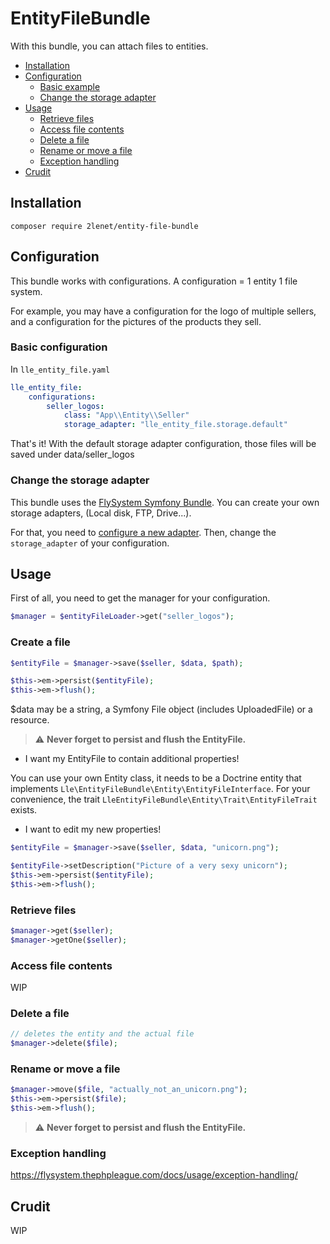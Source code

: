 # EntityFileBundle

With this bundle, you can attach files to entities.

* [Installation](#installation)
* [Configuration](#configuration)
  * [Basic example](#basic-example)
  * [Change the storage adapter](#change-the-storage-adapter)
* [Usage](#usage)
  * [Retrieve files](#retrieve-files)
  * [Access file contents](#access-file-contents)
  * [Delete a file](#delete-a-file)
  * [Rename or move a file](#rename-or-move-a-file)
  * [Exception handling](#exception-handling)
* [Crudit](#crudit)

## Installation

```
composer require 2lenet/entity-file-bundle
```

## Configuration

This bundle works with configurations. A configuration = 1 entity 1 file system.

For example, you may have a configuration for the logo of multiple sellers, and a configuration for the pictures of the products they sell.

### Basic configuration

In  `lle_entity_file.yaml`
```yaml
lle_entity_file:
    configurations:
        seller_logos:
            class: "App\\Entity\\Seller"
            storage_adapter: "lle_entity_file.storage.default"

```

That's it! With the default storage adapter configuration, those files will be saved under data/seller_logos

### Change the storage adapter

This bundle uses the [FlySystem Symfony Bundle](https://flysystem.thephpleague.com/docs/). You can create your own storage adapters, (Local disk, FTP, Drive...).

For that, you need to [configure a new adapter](https://github.com/thephpleague/flysystem-bundle/blob/master/docs/B-configuration-reference.md). Then, change the `storage_adapter` of your configuration.

## Usage

First of all, you need to get the manager for your configuration.

```php
$manager = $entityFileLoader->get("seller_logos");
```

### Create a file

```php
$entityFile = $manager->save($seller, $data, $path);

$this->em->persist($entityFile);
$this->em->flush();
```

$data may be a string, a Symfony File object (includes UploadedFile) or a resource.

> :warning: **Never forget to persist and flush the EntityFile.**

* I want my EntityFile to contain additional properties!

You can use your own Entity class, it needs to be a Doctrine entity that implements `Lle\EntityFileBundle\Entity\EntityFileInterface`. For your convenience, the trait `LleEntityFileBundle\Entity\Trait\EntityFileTrait` exists.

* I want to edit my new properties!

```php
$entityFile = $manager->save($seller, $data, "unicorn.png");

$entityFile->setDescription("Picture of a very sexy unicorn");
$this->em->persist($entityFile);
$this->em->flush();
```

### Retrieve files

```php
$manager->get($seller);
$manager->getOne($seller);
```

### Access file contents
WIP

### Delete a file
```php
// deletes the entity and the actual file
$manager->delete($file);
```

### Rename or move a file
```php
$manager->move($file, "actually_not_an_unicorn.png");
$this->em->persist($file);
$this->em->flush();
```

> :warning: **Never forget to persist and flush the EntityFile.**

### Exception handling

https://flysystem.thephpleague.com/docs/usage/exception-handling/

## Crudit

WIP
